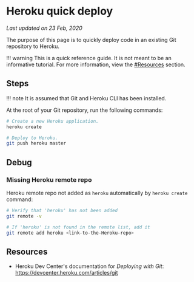 # Heroku quick deploy

*Last updated on 23 Feb, 2020*

The purpose of this page is to quickly deploy code in an existing Git repository to Heroku.

!!! warning
    This is a quick reference guide. It is not meant to be an informative tutorial. For more information, view the [#Resources](#resources) section.

## Steps

!!! note
    It is assumed that Git and Heroku CLI has been installed.

At the root of your Git repository, run the following commands:

``` bash
# Create a new Heroku application.
heroku create

# Deploy to Heroku.
git push heroku master
```

## Debug

### Missing Heroku remote repo
Heroku remote repo not added as `heroku` automatically by `heroku create` command:

``` bash
# Verify that 'heroku' has not been added
git remote -v

# If 'heroku' is not found in the remote list, add it
git remote add heroku <link-to-the-Heroku-repo>
```

## Resources

- Heroku Dev Center's documentation for _Deploying with Git_:  
  <https://devcenter.heroku.com/articles/git>